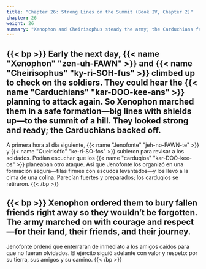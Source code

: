 ```yaml
---
title: "Chapter 26: Strong Lines on the Summit (Book IV, Chapter 2)"
chapter: 26
weight: 26
summary: "Xenophon and Cheirisophus steady the army; the Carduchians fall back."
---
```


{{< bp >}}
Early the next day, {{< name "Xenophon" "zen-uh-FAWN" >}} and {{< name "Cheirisophus" "ky-ri-SOH-fus" >}} climbed up to check on the soldiers. They could hear the {{< name "Carduchians" "kar-DOO-kee-ans" >}} planning to attack again. So Xenophon marched them in a safe formation—big lines with shields up—to the summit of a hill. They looked strong and ready; the Carduchians backed off.
---
A primera hora al día siguiente, {{< name "Jenofonte" "jeh-no-FAWN-te" >}} y {{< name "Queirisófo" "ke-ri-SO-fos" >}} subieron para revisar a los soldados. Podían escuchar que los {{< name "carduqios" "kar-DOO-kee-os" >}} planeaban otro ataque. Así que Jenofonte los organizó en una formación segura—filas firmes con escudos levantados—y los llevó a la cima de una colina. Parecían fuertes y preparados; los carduqios se retiraron.
{{< /bp >}}

{{< bp >}}
Xenophon ordered them to bury fallen friends right away so they wouldn’t be forgotten. The army marched on with courage and respect—for their land, their friends, and their journey.
---
Jenofonte ordenó que enterraran de inmediato a los amigos caídos para que no fueran olvidados. El ejército siguió adelante con valor y respeto: por su tierra, sus amigos y su camino.
{{< /bp >}}

